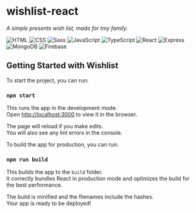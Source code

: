 # wishlist-react
*A simple presents wish list, made for tmy family.*


![HTML](https://img.shields.io/badge/-HTML5-21262d?&logo=HTML5)
![CSS](https://img.shields.io/badge/-CSS3-21262d?&logo=CSS3)
![Sass](https://img.shields.io/badge/-sass-21262d?&logo=sass)
![JavaScript](https://img.shields.io/badge/-javaScript-21262d?&logo=JavaScript)
![TypeScript](https://img.shields.io/badge/-typeScript-21262d?&logo=TypeScript)
![React](https://img.shields.io/badge/-react-21262d?&logo=React)
![Express](https://img.shields.io/badge/-express-21262d?&logo=express)
![MongoDB](https://img.shields.io/badge/-mongodb-21262d?&logo=mongodb)
![Firebase](https://img.shields.io/badge/-firebase-21262d?&logo=firebase)


## Getting Started with Wishlist

To start the project, you can run:

### `npm start`

This runs the app in the development mode.\
Open [http://localhost:3000](http://localhost:3000) to view it in the browser.

The page will reload if you make edits.\
You will also see any lint errors in the console.

To build the app for production, you can run:

### `npm run build`

This builds the app to the `build` folder.\
It correctly bundles React in production mode and optimizes the build for the best performance.

The build is minified and the filenames include the hashes.\
Your app is ready to be deployed!
